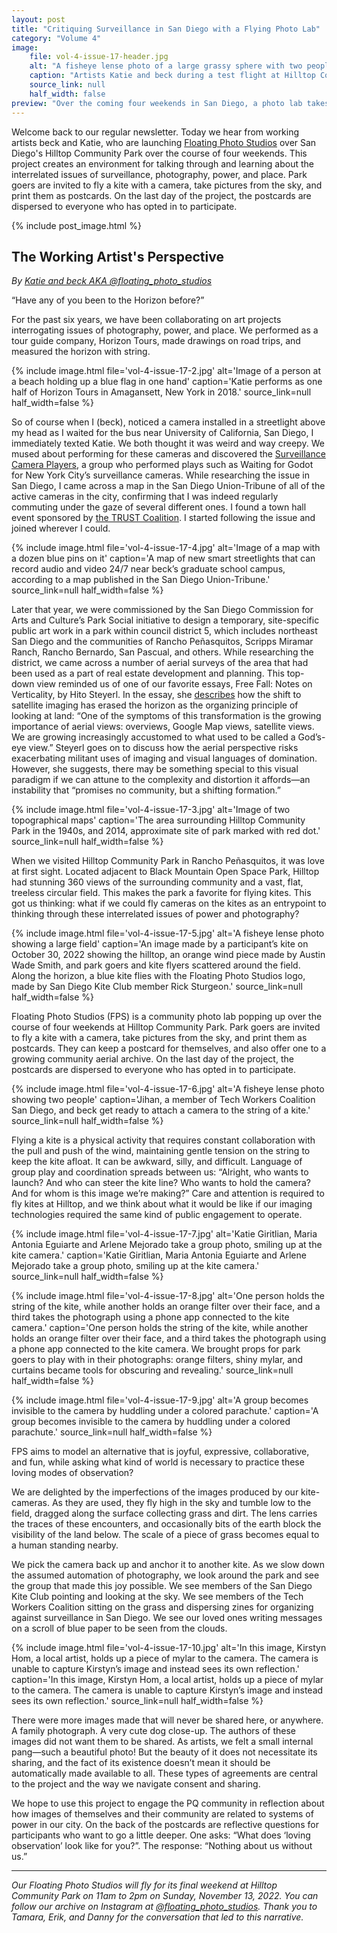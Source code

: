 ```yaml
---
layout: post
title: "Critiquing Surveillance in San Diego with a Flying Photo Lab"
category: "Volume 4"
image:
    file: vol-4-issue-17-header.jpg
    alt: "A fisheye lense photo of a large grassy sphere with two people standing"
    caption: "Artists Katie and beck during a test flight at Hilltop Community Park, San Diego"
    source_link: null
    half_width: false
preview: "Over the coming four weekends in San Diego, a photo lab takes flight at Hilltop Community Park."
---
```


Welcome back to our regular newsletter. Today we hear from working artists beck and Katie, who are launching [Floating Photo Studios](https://instagram.com/floating_photo_studios) over San Diego's Hilltop Community Park over the course of four weekends. This project creates an environment for talking through and learning about the interrelated issues of surveillance, photography, power, and place. Park goers are invited to fly a kite with a camera, take pictures from the sky, and print them as postcards. On the last day of the project, the postcards are dispersed to everyone who has opted in to participate.

<!-- DO NOT remove the excerpt tag -->
<!--excerpt-->
<!-- remaining content goes below here -->

<!-- DO NOT remove the header image -->
{% include post_image.html %}

## The Working Artist's Perspective

_By [Katie and beck AKA @floating_photo_studios](https://instagram.com/floating_photo_studios)_

“Have any of you been to the Horizon before?”

For the past six years, we have been collaborating on art projects interrogating issues of photography, power, and place. We performed as a tour guide company, Horizon Tours, made drawings on road trips, and measured the horizon with string.

{% include image.html file='vol-4-issue-17-2.jpg' alt='Image of a person at a beach holding up a blue flag in one hand' caption='Katie performs as one half of Horizon Tours in Amagansett, New York in 2018.' source_link=null half_width=false %}

So of course when I (beck), noticed a camera installed in a streetlight above my head as I waited for the bus near University of California, San Diego, I immediately texted Katie. We both thought it was weird and way creepy. We mused about performing for these cameras and discovered the [Surveillance Camera Players](https://www.medienkunstnetz.de/artist/surveillance-camera-players/biography/
), a group who performed plays such as Waiting for Godot for New York City’s surveillance cameras. While researching the issue in San Diego, I came across a map in the San Diego Union-Tribune of all of the active cameras in the city, confirming that I was indeed regularly commuting under the gaze of several different ones. I found a town hall event sponsored by [the TRUST Coalition](https://sandiegotrust.org/). I started following the issue and joined wherever I could.

{% include image.html file='vol-4-issue-17-4.jpg' alt='Image of a map with a dozen blue pins on it' caption='A map of new smart streetlights that can record audio and video 24/7 near beck’s graduate school campus, according to a map published in the San Diego Union-Tribune.' source_link=null half_width=false %}

Later that year, we were commissioned by the San Diego Commission for Arts and Culture’s Park Social initiative to design a temporary, site-specific public art work in a park within council district 5, which includes northeast San Diego and the communities of Rancho Peñasquitos, Scripps Miramar Ranch, Rancho Bernardo, San Pascual, and others. While researching the district, we came across a number of aerial surveys of the area that had been used as a part of real estate development and planning. This top-down view reminded us of one of our favorite essays, Free Fall: Notes on Verticality, by Hito Steyerl. In the essay, she [describes](https://www.e-flux.com/journal/24/67860/in-free-fall-a-thought-experiment-on-vertical-perspective/) how the shift to satellite imaging has erased the horizon as the organizing principle of looking at land: “One of the symptoms of this transformation is the growing importance of aerial views: overviews, Google Map views, satellite views. We are growing increasingly accustomed to what used to be called a God’s-eye view.” Steyerl goes on to discuss how the aerial perspective risks exacerbating militant uses of imaging and visual languages of domination. However, she suggests, there may be something special to this visual paradigm if we can attune to the complexity and distortion it affords—an instability that “promises no community, but a shifting formation.”

{% include image.html file='vol-4-issue-17-3.jpg' alt='Image of two topographical maps' caption='The area surrounding Hilltop Community Park in the 1940s, and 2014, approximate site of park marked with red dot.' source_link=null half_width=false %}


When we visited Hilltop Community Park in Rancho Peñasquitos, it was love at first sight. Located adjacent to Black Mountain Open Space Park, Hilltop had stunning 360 views of the surrounding community and a vast, flat, treeless circular field. This makes the park a favorite for flying kites. This got us thinking: what if we could fly cameras on the kites as an entrypoint to thinking through these interrelated issues of power and photography?

{% include image.html file='vol-4-issue-17-5.jpg' alt='A fisheye lense photo showing a large field' caption='An image made by a participant’s kite on October 30, 2022 showing the hilltop, an orange wind piece made by Austin Wade Smith, and park goers and kite flyers scattered around the field. Along the horizon, a blue kite flies with the Floating Photo Studios logo, made by San Diego Kite Club member Rick Sturgeon.' source_link=null half_width=false %}

Floating Photo Studios (FPS) is a community photo lab popping up over the course of four weekends at Hilltop Community Park. Park goers are invited to fly a kite with a camera, take pictures from the sky, and print them as postcards. They can keep a postcard for themselves, and also offer one to a growing community aerial archive. On the last day of the project, the postcards are dispersed to everyone who has opted in to participate.

{% include image.html file='vol-4-issue-17-6.jpg' alt='A fisheye lense photo showing two people' caption='Jihan, a member of Tech Workers Coalition San Diego, and beck get ready to attach a camera to the string of a kite.' source_link=null half_width=false %}

Flying a kite is a physical activity that requires constant collaboration with the pull and push of the wind, maintaining gentle tension on the string to keep the kite afloat. It can be awkward, silly, and difficult. Language of group play and coordination spreads between us: “Alright, who wants to launch? And who can steer the kite line? Who wants to hold the camera? And for whom is this image we’re making?” Care and attention is required to fly kites at Hilltop, and we think about what it would be like if our imaging technologies required the same kind of public engagement to operate. 

{% include image.html file='vol-4-issue-17-7.jpg' alt='Katie Giritlian, Maria Antonia Eguiarte and Arlene Mejorado take a group photo, smiling up at the kite camera.' caption='Katie Giritlian, Maria Antonia Eguiarte and Arlene Mejorado take a group photo, smiling up at the kite camera.' source_link=null half_width=false %}

{% include image.html file='vol-4-issue-17-8.jpg' alt='One person holds the string of the kite, while another holds an orange filter over their face, and a third takes the photograph using a phone app connected to the kite camera.' caption='One person holds the string of the kite, while another holds an orange filter over their face, and a third takes the photograph using a phone app connected to the kite camera. We brought props for park goers to play with in their photographs: orange filters, shiny mylar, and curtains became tools for obscuring and revealing.' source_link=null half_width=false %}

{% include image.html file='vol-4-issue-17-9.jpg' alt='A group becomes invisible to the camera by huddling under a colored parachute.' caption='A group becomes invisible to the camera by huddling under a colored parachute.' source_link=null half_width=false %}

FPS aims to model an alternative that is joyful, expressive, collaborative, and fun, while asking what kind of world is necessary to practice these loving modes of observation?

We are delighted by the imperfections of the images produced by our kite-cameras. As they are used, they fly high in the sky and tumble low to the field, dragged along the surface collecting grass and dirt. The lens carries the traces of these encounters, and occasionally bits of the earth block the visibility of the land below. The scale of a piece of grass becomes equal to a human standing nearby. 

We pick the camera back up and anchor it to another kite. As we slow down the assumed automation of photography, we look around the park and see the group that made this joy possible. We see members of the San Diego Kite Club pointing and looking at the sky. We see members of the Tech Workers Coalition sitting on the grass and dispersing zines for organizing against surveillance in San Diego. We see our loved ones writing messages on a scroll of blue paper to be seen from the clouds. 

{% include image.html file='vol-4-issue-17-10.jpg' alt='In this image, Kirstyn Hom, a local artist, holds up a piece of mylar to the camera. The camera is unable to capture Kirstyn’s image and instead sees its own reflection.' caption='In this image, Kirstyn Hom, a local artist, holds up a piece of mylar to the camera. The camera is unable to capture Kirstyn’s image and instead sees its own reflection.' source_link=null half_width=false %}

There were more images made that will never be shared here, or anywhere. A family photograph. A very cute dog close-up. The authors of these images did not want them to be shared. As artists, we felt a small internal pang—such a beautiful photo! But the beauty of it does not necessitate its sharing, and the fact of its existence doesn’t mean it should be automatically made available to all. These types of agreements are central to the project and the way we navigate consent and sharing.

We hope to use this project to engage the PQ community in reflection about how images of themselves and their community are related to systems of power in our city. On the back of the postcards are reflective questions for participants who want to go a little deeper. One asks: “What does ‘loving observation’ look like for you?”. The response: “Nothing about us without us.”

<hr>

_Our Floating Photo Studios will fly for its final weekend at Hilltop Community Park on 11am to 2pm on Sunday, November 13, 2022. You can follow our archive on Instagram at [@floating_photo_studios](https://instagram.com/floating_photo_studios). Thank you to Tamara, Erik, and Danny for the conversation that led to this narrative._

